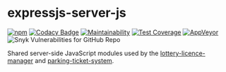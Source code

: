 # expressjs-server-js

[![npm](https://img.shields.io/npm/v/@cityssm/expressjs-server-js)](https://www.npmjs.com/package/@cityssm/expressjs-server-js) [![Codacy Badge](https://img.shields.io/codacy/grade/3bf6bd7b5b704d05ac24f974592369f3)](https://www.codacy.com/gh/cityssm/expressjs-server-js) [![Maintainability](https://img.shields.io/codeclimate/maintainability/cityssm/expressjs-server-js)](https://codeclimate.com/github/cityssm/expressjs-server-js/maintainability) [![Test Coverage](https://img.shields.io/codeclimate/coverage/cityssm/expressjs-server-js)](https://codeclimate.com/github/cityssm/expressjs-server-js/test_coverage) [![AppVeyor](https://img.shields.io/appveyor/build/dangowans/expressjs-server-js)](https://ci.appveyor.com/project/dangowans/expressjs-server-js) ![Snyk Vulnerabilities for GitHub Repo](https://img.shields.io/snyk/vulnerabilities/github/cityssm/expressjs-server-js)

Shared server-side JavaScript modules used by the
[lottery-licence-manager](https://github.com/cityssm/lottery-licence-manager)
and
[parking-ticket-system](https://github.com/cityssm/parking-ticket-system).
